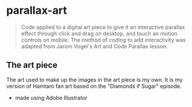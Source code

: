 # parallax-art
>Code applied to a digital art piece to give it an interactive parallax effect through click and drag on desktop, and touch an motion controls on mobile.
The method of coding to add interactivity was adapted from Jarom Vogel's Art and Code Parallax lesson.
## The art piece
The art used to make up the images in the art piece is my own. It is my version of Hamtaro fan art based on the "Diamonds if Sugar" episode.
- made using Adobe Illustrator
